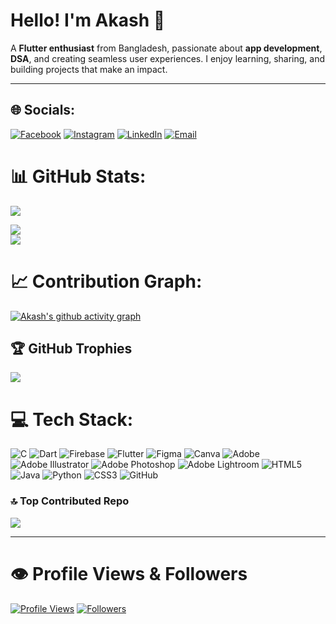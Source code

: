 # Hello! I'm Akash 👋

A **Flutter enthusiast** from Bangladesh, passionate about **app development**, **DSA**, and creating seamless user experiences. I enjoy learning, sharing, and building projects that make an impact.  

---

## 🌐 Socials:
[![Facebook](https://img.shields.io/badge/Facebook-%231877F2.svg?logo=Facebook&logoColor=white)](https://facebook.com/ak.a.sh.248009) 
[![Instagram](https://img.shields.io/badge/Instagram-%23E4405F.svg?logo=Instagram&logoColor=white)](https://instagram.com/im_ak.akash) 
[![LinkedIn](https://img.shields.io/badge/LinkedIn-%230077B5.svg?logo=linkedin&logoColor=white)](https://linkedin.com/in/akash-cse) 
[![Email](https://img.shields.io/badge/Email-D14836?logo=gmail&logoColor=white)](mailto:akadhikary19901@gmail.com) 


# 📊 GitHub Stats:
![](https://github-readme-stats.vercel.app/api?username=imAkashAd&theme=github_dark&include_all_commits=true&hide_border=true)

![](https://nirzak-streak-stats.vercel.app/?user=imAkashAd&theme=github_dark&hide_border=true)<br/>
![](https://github-readme-stats.vercel.app/api/top-langs/?username=imAkashAd&theme=github_dark&hide_border=true&include_all_commits=true&count_private=true&layout=compact)


# 📈 Contribution Graph:
[![Akash's github activity graph](https://github-readme-activity-graph.vercel.app/graph?username=imAkashAd&bg_color=0d1117&color=58a6ff&line=58a6ff&point=ffffff&area=true&hide_border=true)](https://github.com/ashutosh00710/github-readme-activity-graph)

## 🏆 GitHub Trophies
![](https://github-profile-trophy.vercel.app/?username=imAkashAd&theme=radical&no-frame=true&no-bg=true&margin-w=4)

# 💻 Tech Stack:
![C](https://img.shields.io/badge/c-%2300599C.svg?style=for-the-badge&logo=c&logoColor=white) 
![Dart](https://img.shields.io/badge/dart-%230175C2.svg?style=for-the-badge&logo=dart&logoColor=white) 
![Firebase](https://img.shields.io/badge/firebase-%23039BE5.svg?style=for-the-badge&logo=firebase) 
![Flutter](https://img.shields.io/badge/Flutter-%2302569B.svg?style=for-the-badge&logo=Flutter&logoColor=white) 
![Figma](https://img.shields.io/badge/figma-%23F24E1E.svg?style=for-the-badge&logo=figma&logoColor=white) 
![Canva](https://img.shields.io/badge/Canva-%2300C4CC.svg?style=for-the-badge&logo=Canva&logoColor=white) 
![Adobe](https://img.shields.io/badge/adobe-%23FF0000.svg?style=for-the-badge&logo=adobe&logoColor=white) 
![Adobe Illustrator](https://img.shields.io/badge/adobe%20illustrator-%23FF9A00.svg?style=for-the-badge&logo=adobe%20illustrator&logoColor=white) 
![Adobe Photoshop](https://img.shields.io/badge/adobe%20photoshop-%2331A8FF.svg?style=for-the-badge&logo=adobe%20photoshop&logoColor=white) 
![Adobe Lightroom](https://img.shields.io/badge/Adobe%20Lightroom-31A8FF.svg?style=for-the-badge&logo=Adobe%20Lightroom&logoColor=white) 
![HTML5](https://img.shields.io/badge/html5-%23E34F26.svg?style=for-the-badge&logo=html5&logoColor=white) 
![Java](https://img.shields.io/badge/java-%23ED8B00.svg?style=for-the-badge&logo=openjdk&logoColor=white) 
![Python](https://img.shields.io/badge/python-3670A0?style=for-the-badge&logo=python&logoColor=ffdd54) 
![CSS3](https://img.shields.io/badge/css3-%231572B6.svg?style=for-the-badge&logo=css3&logoColor=white) 
![GitHub](https://img.shields.io/badge/github-%23121011.svg?style=for-the-badge&logo=github&logoColor=white)

### 🔝 Top Contributed Repo
![](https://github-contributor-stats.vercel.app/api?username=imAkashAd&limit=5&theme=github_dark&combine_all_yearly_contributions=true)


---

# 👁️ Profile Views & Followers
[![Profile Views](https://komarev.com/ghpvc/?username=imAkashAd&label=Profile%20views&color=0e75b6&style=flat)](https://github.com/imAkashAd)
[![Followers](https://img.shields.io/github/followers/imAkashAd?label=Followers&style=social&color=58a6ff)](https://github.com/imAkashAd?tab=followers)

<!-- Proudly created with GPRM ( https://gprm.itsvg.in ) -->
